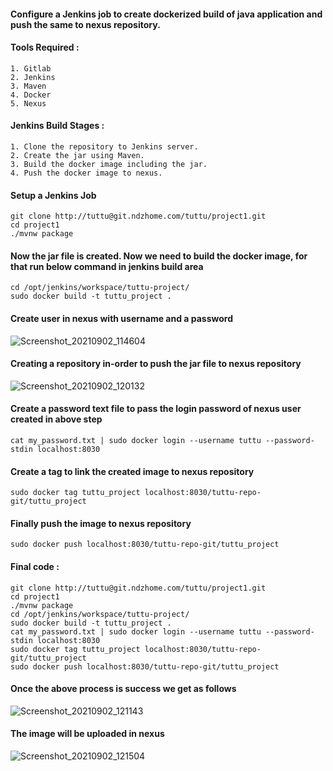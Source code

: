 #### Configure a Jenkins job to create dockerized build of java application and push the same to nexus repository.

#### Tools Required :

```
1. Gitlab
2. Jenkins
3. Maven
4. Docker
5. Nexus
```
#### Jenkins Build Stages :

```
1. Clone the repository to Jenkins server.
2. Create the jar using Maven.
3. Build the docker image including the jar.
4. Push the docker image to nexus.
```
#### Setup a Jenkins Job

```
git clone http://tuttu@git.ndzhome.com/tuttu/project1.git
cd project1
./mvnw package
```
#### Now the jar file is created. Now we need to build the docker image, for that run below command in jenkins build area

```
cd /opt/jenkins/workspace/tuttu-project/
sudo docker build -t tuttu_project .
```

#### Create user in nexus with username and a password

![Screenshot_20210902_114604](https://user-images.githubusercontent.com/56312182/131793395-357d8d3b-1eb9-418c-b846-a491710050f4.png)

#### Creating a repository in-order to push the jar file to nexus repository

![Screenshot_20210902_120132](https://user-images.githubusercontent.com/56312182/131793970-b0063ea3-3268-41f2-980b-40b1ebfc2b41.png)

#### Create a password text file to pass the login password of nexus user created in above step

```
cat my_password.txt | sudo docker login --username tuttu --password-stdin localhost:8030
```

#### Create a tag to link the created image to nexus repository

```
sudo docker tag tuttu_project localhost:8030/tuttu-repo-git/tuttu_project
```
#### Finally push the image to nexus repository

```
sudo docker push localhost:8030/tuttu-repo-git/tuttu_project
```

#### Final code :

```
git clone http://tuttu@git.ndzhome.com/tuttu/project1.git
cd project1
./mvnw package
cd /opt/jenkins/workspace/tuttu-project/
sudo docker build -t tuttu_project .
cat my_password.txt | sudo docker login --username tuttu --password-stdin localhost:8030
sudo docker tag tuttu_project localhost:8030/tuttu-repo-git/tuttu_project
sudo docker push localhost:8030/tuttu-repo-git/tuttu_project
```

#### Once the above process is success we get as follows

![Screenshot_20210902_121143](https://user-images.githubusercontent.com/56312182/131795465-38435297-e0d9-497b-b38d-e580e1e3809b.png)

#### The image will be uploaded in nexus

![Screenshot_20210902_121504](https://user-images.githubusercontent.com/56312182/131795572-b43e9eff-2e36-4ea1-aa7a-03ec6a039fc9.png)



